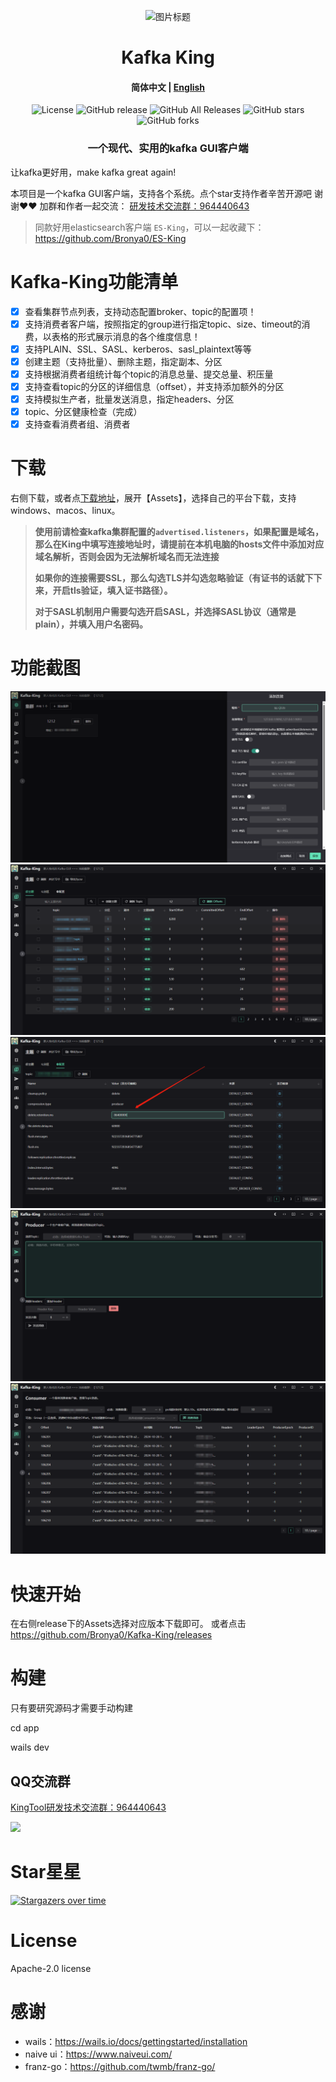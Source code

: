 <p align="center">
  <img src="docs/snap/icon.ico" alt="图片标题">
</p>
<h1 align="center">Kafka King </h1>

<h4 align="center"><strong>简体中文</strong> | <a href="https://github.com/Bronya0/Kafka-King/blob/wails/readme-en.md">English</a></h4>

<div align="center">

![License](https://img.shields.io/github/license/Bronya0/Kafka-King)
![GitHub release](https://img.shields.io/github/release/Bronya0/Kafka-King)
![GitHub All Releases](https://img.shields.io/github/downloads/Bronya0/Kafka-King/total)
![GitHub stars](https://img.shields.io/github/stars/Bronya0/Kafka-King)
![GitHub forks](https://img.shields.io/github/forks/Bronya0/Kafka-King)

<h3 align="center">一个现代、实用的kafka GUI客户端 </h3>

<strong></strong>
</div>

让kafka更好用，make kafka great again!

本项目是一个kafka GUI客户端，支持各个系统。点个star支持作者辛苦开源吧 谢谢❤❤
加群和作者一起交流： <a target="_blank" href="https://qm.qq.com/cgi-bin/qm/qr?k=pDqlVFyLMYEEw8DPJlRSBN27lF8qHV2v&jump_from=webapi&authKey=Wle/K0ARM1YQWlpn6vvfiZuMedy2tT9BI73mUvXVvCuktvi0fNfmNR19Jhyrf2Nz">研发技术交流群：964440643</a>

> 同款好用elasticsearch客户端 `ES-King`，可以一起收藏下：https://github.com/Bronya0/ES-King





# Kafka-King功能清单
- [x] 查看集群节点列表，支持动态配置broker、topic的配置项！
- [x] 支持消费者客户端，按照指定的group进行指定topic、size、timeout的消费，以表格的形式展示消息的各个维度信息！
- [x] 支持PLAIN、SSL、SASL、kerberos、sasl_plaintext等等
- [x] 创建主题（支持批量）、删除主题，指定副本、分区
- [x] 支持根据消费者组统计每个topic的消息总量、提交总量、积压量
- [x] 支持查看topic的分区的详细信息（offset），并支持添加额外的分区
- [x] 支持模拟生产者，批量发送消息，指定headers、分区
- [x] topic、分区健康检查（完成）
- [x] 支持查看消费者组、消费者

# 下载
右侧下载，或者点[下载地址](https://github.com/Bronya0/Kafka-King/releases)，展开【Assets】，选择自己的平台下载，支持windows、macos、linux。

> **使用前请检查kafka集群配置的`advertised.listeners`，如果配置是域名，那么在King中填写连接地址时，请提前在本机电脑的hosts文件中添加对应域名解析，否则会因为无法解析域名而无法连接**
> 
> **如果你的连接需要SSL，那么勾选TLS并勾选忽略验证（有证书的话就下下来，开启tls验证，填入证书路径）。**
> 
> **对于SASL机制用户需要勾选开启SASL，并选择SASL协议（通常是plain），并填入用户名密码。**

# 功能截图
![](docs/snap/img_4.png)
![](docs/snap/img.png)
![](docs/snap/img_1.png)
![](docs/snap/img_2.png)
![](docs/snap/img_3.png)


# 快速开始
在右侧release下的Assets选择对应版本下载即可。
或者点击 https://github.com/Bronya0/Kafka-King/releases

# 构建
只有要研究源码才需要手动构建

cd app

wails dev

## QQ交流群
<a target="_blank" href="https://qm.qq.com/cgi-bin/qm/qr?k=pDqlVFyLMYEEw8DPJlRSBN27lF8qHV2v&jump_from=webapi&authKey=Wle/K0ARM1YQWlpn6vvfiZuMedy2tT9BI73mUvXVvCuktvi0fNfmNR19Jhyrf2Nz">KingTool研发技术交流群：964440643</a>

![](assets/qq.jpg)


# Star星星
[![Stargazers over time](https://starchart.cc/Bronya0/Kafka-King.svg)](https://starchart.cc/Bronya0/Kafka-King)


# License
Apache-2.0 license

# 感谢
- wails：https://wails.io/docs/gettingstarted/installation
- naive ui：https://www.naiveui.com/
- franz-go：https://github.com/twmb/franz-go/
